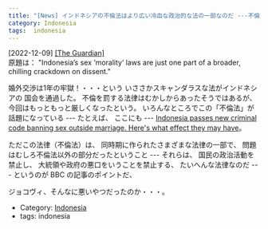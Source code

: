 ```yaml
---
title: "[News] インドネシアの不倫法はより広い冷血な政治的な法の一部なのだ ---不倫法はめくらましなので注意！ということ"
category: Indonesia
tags:  indonesia
---
```


[2022-12-09] [[The Guardian]](https://www.theguardian.com/world/2022/dec/07/indonesias-sex-morality-laws-are-just-one-part-of-a-broader-chilling-crackdown-on-dissent?utm_source=pocket_saves)  
 原題は：
"Indonesia’s sex ‘morality’ laws are just one part of a broader,
chilling crackdown on dissent."

 婚外交渉は1年の牢獄！・・・という
いささかスキャンダラスな法がインドネシアの
国会を通過した。
不倫を罰する法律はむかしからあったそうではあるが、
今回はもっともっと厳しくなったという。
いろんなところでこの「不倫法」が話題になっている ---
たとえば、
ここにも ---
[Indonesia passes new criminal code banning sex outside marriage. Here's what effect they may have](https://www.abc.net.au/news/2022-12-07/indonesia-bans-sex-outside-marriage-explained-criminal-code/101738418?utm_source=pocket_saves)。

 ただこの法律（不倫法）は、
同時期に作られたさまざまな法律の一部で、
問題はむしろ不倫法以外の部分だったということ ---
それらは、
国民の政治活動を禁止し、
大統領や政府の悪口をいうことを禁止する、
たいへんな法律なのだ ---
というのが BBC の記事のポイントだ、

 ジョコヴィ、そんなに悪いやつだったのか・・・。

- Category: [Indonesia](https://merapano.github.io/categories.html#Indonesia)
- tags:  indonesia

